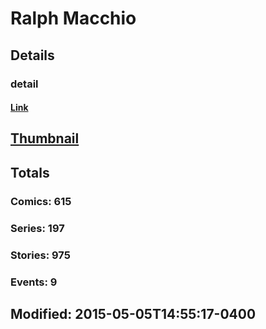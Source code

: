 # Ralph  Macchio 
## Details
### detail
#### [Link](http://marvel.com/comics/creators/1282/ralph_macchio?utm_campaign=apiRef&utm_source=225578a89fc76f3d20fbffda5d17a88d)
## [Thumbnail](http://i.annihil.us/u/prod/marvel/i/mg/9/d0/4bc47a9f46c29.jpg)
## Totals
### Comics: 615
### Series: 197
### Stories: 975
### Events: 9
## Modified: 2015-05-05T14:55:17-0400